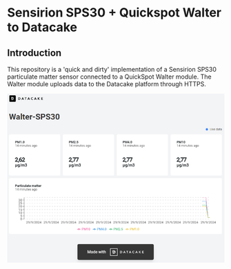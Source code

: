 # Sensirion SPS30 + Quickspot Walter to Datacake

## Introduction

This repository is a 'quick and dirty' implementation of a Sensirion SPS30
particulate matter sensor connected to a QuickSpot Walter module. The Walter 
module uploads data to the Datacake platform through HTTPS.

![Datacake dashboard](dashboard.png)
